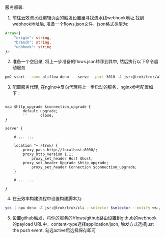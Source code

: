 服务部署:

1. 前往云效流水线编辑页面的触发设置里寻找流水线webhook地址,找到webhook地址后, 准备一个flows.json文件，json格式类型为:
```typescript
Array<{
    "origin": string,
    "branch": string,
    "webhook": string
}>
```

2. 准备一个空目录, 将上一步准备的flows.json转移到其中, 然后执行以下命令启动服务
```bash
pm2 start --name aliflow deno -- serve --port 3010 -A jsr:@trok/trok/aliflow
```

3. 配置服务代理, 在nginx中反向代理将上一步启动的服务，nginx参考配置如下：
```nginx

map $http_upgrade $connection_upgrade {
    	default upgrade;
        ''      close;
}

server {

	# ... ...

	location ^~ /trok/ {
		proxy_pass http://localhost:8000/;
 		proxy_http_version 1.1;
        	proxy_set_header Host $host;
   		proxy_set_header Upgrade $http_upgrade;
        	proxy_set_header Connection $connection_upgrade;
	}

	# ... ...

}

```

4. 在云效率构建流程中设置构建脚本为:
```bash
yes | npx deno -A jsr:@trok/trok/cli --selector $selector --notify ws://yourhost/kort/ && npx deno -A jsr:@trok/trok/summaryDist
```

5. 设置github触发，将你的服务的/flows/github路由设置到github的webhook的payload URL中，content-type选择application/json, 
触发方式选择just the push event, 勾选active后选择保存即可
